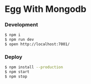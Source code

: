 # Egg With Mongodb


### Development
```bash
$ npm i
$ npm run dev
$ open http://localhost:7001/
```

### Deploy
```bash
$ npm install --production
$ npm start
$ npm stop
```